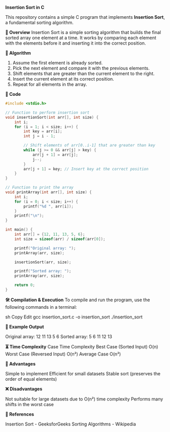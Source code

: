**Insertion Sort in C**

This repository contains a simple C program that implements **Insertion Sort**, a fundamental sorting algorithm.

**📌 Overview**
Insertion Sort is a simple sorting algorithm that builds the final sorted array one element at a time. It works by comparing each element with the elements before it and inserting it into the correct position.

**🚀 Algorithm**
1. Assume the first element is already sorted.
2. Pick the next element and compare it with the previous elements.
3. Shift elements that are greater than the current element to the right.
4. Insert the current element at its correct position.
5. Repeat for all elements in the array.

**📝 Code**

```c
#include <stdio.h>

// Function to perform insertion sort
void insertionSort(int arr[], int size) {
    int i;
    for (i = 1; i < size; i++) {
        int key = arr[i];
        int j = i - 1;

        // Shift elements of arr[0..i-1] that are greater than key
        while (j >= 0 && arr[j] > key) {
            arr[j + 1] = arr[j];
            j--;
        }
        arr[j + 1] = key; // Insert key at the correct position
    }
}

// Function to print the array
void printArray(int arr[], int size) {
    int i;
    for (i = 0; i < size; i++) {
        printf("%d ", arr[i]);
    }
    printf("\n");
}

int main() {
    int arr[] = {12, 11, 13, 5, 6};
    int size = sizeof(arr) / sizeof(arr[0]);

    printf("Original array: ");
    printArray(arr, size);

    insertionSort(arr, size);

    printf("Sorted array: ");
    printArray(arr, size);

    return 0;
}
```
**🛠️ Compilation & Execution**
To compile and run the program, use the following commands in a terminal:

sh
Copy
Edit
gcc insertion_sort.c -o insertion_sort
./insertion_sort

**🎯 Example Output**

Original array: 12 11 13 5 6 
Sorted array: 5 6 11 12 13

**⏳ Time Complexity**
Case	Time Complexity
Best Case (Sorted Input)	O(n)
Worst Case (Reversed Input)	O(n²)
Average Case	O(n²)

**📌 Advantages**

Simple to implement
Efficient for small datasets
Stable sort (preserves the order of equal elements)

**❌ Disadvantages**

Not suitable for large datasets due to O(n²) time complexity
Performs many shifts in the worst case

**🔗 References**

Insertion Sort - GeeksforGeeks
Sorting Algorithms - Wikipedia
